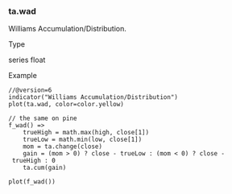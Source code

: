 ### ta.wad

Williams Accumulation/Distribution.

Type

series float

Example

```
//@version=6  
indicator("Williams Accumulation/Distribution")  
plot(ta.wad, color=color.yellow)  
  
// the same on pine  
f_wad() =>  
    trueHigh = math.max(high, close[1])  
    trueLow = math.min(low, close[1])  
    mom = ta.change(close)  
    gain = (mom > 0) ? close - trueLow : (mom < 0) ? close - trueHigh : 0  
    ta.cum(gain)  
  
plot(f_wad())
```
